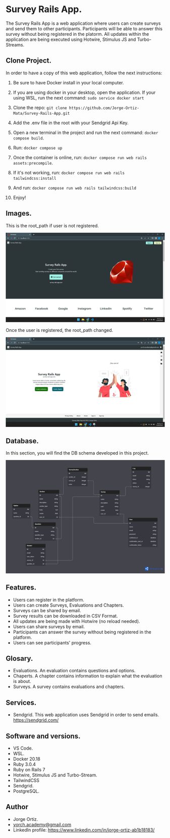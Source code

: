 # Survey Rails App.

The Survey Rails App is a web application where users can create surveys and send them to other participants.
Participants will be able to answer this survey without being registered in the platorm. All updates within the application are being executed using Hotwire, Stimulus JS and Turbo-Streams.

## Clone Project.

In order to have a copy of this web application, follow the next instructions:

1. Be sure to have Docker install in your local computer.

2. If you are using docker in your desktop, open the application. If your using WSL, run the next command: `sudo service docker start`

2. Clone the repo: `git clone https://github.com/Jorge-Ortiz-Mata/Survey-Rails-App.git`

3. Add the .env file in the root with your Sendgrid Api Key.

4. Open a new terminal in the project and run the next command: `docker compose build`.

5. Run: `docker compose up`

6. Once the container is online, run: `docker compose run web rails assets:precompile`.

7. If it's not working, run: `docker compose run web rails tailwindcss:install`

8. And run: `docker compose run web rails tailwindcss:build`

9. Enjoy!

## Images.

This is the root_path if user is not registered.

![](app/assets/images/image-01.png)

Once the user is registered, the root_path changed.

![](app/assets/images/image-02.png)

## Database.

In this section, you will find the DB schema developed in this project.

![](app/assets/images/db_design.png)

## Features.

* Users can register in the platform.
* Users can create Surveys, Evaluations and Chapters.
* Surveys can be shared by email.
* Survey results can be downloaded in CSV Format.
* All updates are being made with Hotwire (no reload needed).
* Users can share surveys by email.
* Participants can answer the survey without being registered in the platform.
* Users can see participants' progress.

## Glosary.

* Evaluations. An evaluation contains questions and options.
* Chaperts. A chapter contains information to explain what the evaluation is about.
* Surveys. A survey contains evaluations and chapters.
## Services.

* Sendgrid. This web application uses Sendgrid in order to send emails. https://sendgrid.com/

## Software and versions.

* VS Code.
* WSL.
* Docker 20.18
* Ruby 3.0.4
* Ruby on Rails 7
* Hotwire, Stimulus JS and Turbo-Stream.
* TailwindCSS
* Sendgrid.
* PostgreSQL.

## Author

* Jorge Ortiz.
* yorch.academy@gmail.com
* LinkedIn profile: https://www.linkedin.com/in/jorge-ortiz-ab1b18183/

